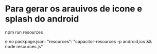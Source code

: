 # Para gerar os arauivos de icone e splash do android

npm run resources

e no packpage.json:
"resources": "capacitor-resources -p android,ios && node resources.js"
